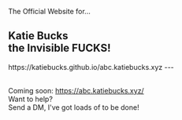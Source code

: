 The Official Website for...
<h2>Katie Bucks<br>
the Invisible FUCKS!</h2>
https://katiebucks.github.io/abc.katiebucks.xyz
---

<br>Coming soon: https://abc.katiebucks.xyz/
<br>
Want to help?<br>
Send a DM, I've got loads of to be done!
